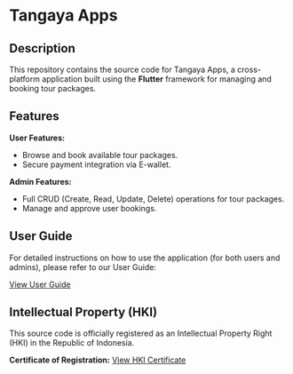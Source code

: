 # Tangaya Apps

## Description

This repository contains the source code for Tangaya Apps, a cross-platform application built using the **Flutter** framework for managing and booking tour packages.

## Features

**User Features:**
* Browse and book available tour packages.
* Secure payment integration via E-wallet.

**Admin Features:**
* Full CRUD (Create, Read, Update, Delete) operations for tour packages.
* Manage and approve user bookings.

## User Guide

For detailed instructions on how to use the application (for both users and admins), please refer to our User Guide:

[View User Guide]([LINK_TO_YOUR_USER_GUIDE_HERE](https://drive.google.com/file/d/1_zx-jbCHe9GDcQJSL4KDPT46bbH_vHkQ/view?usp=sharing))

## Intellectual Property (HKI)

This source code is officially registered as an Intellectual Property Right (HKI) in the Republic of Indonesia.

**Certificate of Registration:**
[View HKI Certificate]([https://drive.google.com/file/d/1Bj1zNbuGhCLZgOJ45Dl6DkkRwuHFHUcB/view?usp=sharing](https://drive.google.com/file/d/16aGALsBd6A6EUo1O9CgeXwvxqV8KjO2C/view?usp=sharing))
